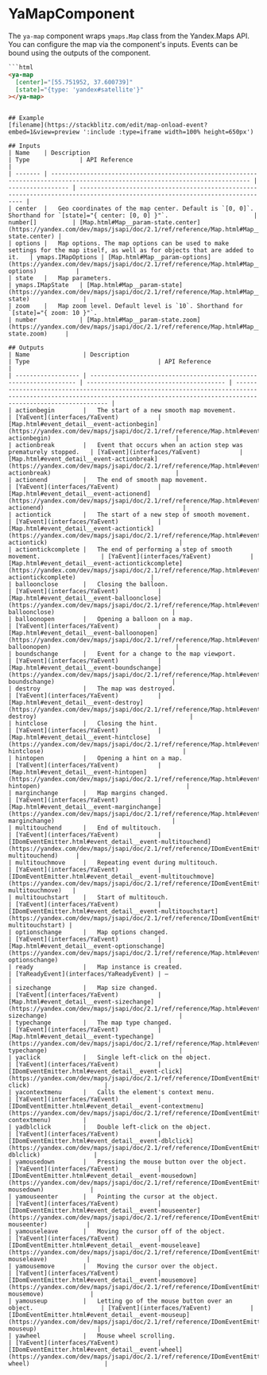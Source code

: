 # YaMapComponent


The `ya-map` component wraps `ymaps.Map` class from the Yandex.Maps API.
You can configure the map via the component's inputs.
Events can be bound using the outputs of the component.



```html
```html
<ya-map
  [center]="[55.751952, 37.600739]"
  [state]="{type: 'yandex#satellite'}"
></ya-map>
```
```

## Example
[filename](https://stackblitz.com/edit/map-onload-event?embed=1&view=preview ':include :type=iframe width=100% height=650px')

## Inputs
| Name    | Description                                                                                                                    | Type              | API Reference                                                                                                                |
| ------- | ------------------------------------------------------------------------------------------------------------------------------ | ----------------- | ---------------------------------------------------------------------------------------------------------------------------- |
| center  |   Geo coordinates of the map center. Default is `[0, 0]`. Shorthand for `[state]="{ center: [0, 0] }"`.                        | number[]          | [Map.html#Map__param-state.center](https://yandex.com/dev/maps/jsapi/doc/2.1/ref/reference/Map.html#Map__param-state.center) |
| options |   Map options. The map options can be used to make settings for the map itself, as well as for objects that are added to it.   | ymaps.IMapOptions | [Map.html#Map__param-options](https://yandex.com/dev/maps/jsapi/doc/2.1/ref/reference/Map.html#Map__param-options)           |
| state   |   Map parameters.                                                                                                              | ymaps.IMapState   | [Map.html#Map__param-state](https://yandex.com/dev/maps/jsapi/doc/2.1/ref/reference/Map.html#Map__param-state)               |
| zoom    |   Map zoom level. Default level is `10`. Shorthand for `[state]="{ zoom: 10 }"`.                                               | number            | [Map.html#Map__param-state.zoom](https://yandex.com/dev/maps/jsapi/doc/2.1/ref/reference/Map.html#Map__param-state.zoom)     |

## Outputs
| Name               | Description                                                        | Type                                    | API Reference                                                                                                                                                                  |
| ------------------ | ------------------------------------------------------------------ | --------------------------------------- | ------------------------------------------------------------------------------------------------------------------------------------------------------------------------------ |
| actionbegin        |   The start of a new smooth map movement.                          | [YaEvent](interfaces/YaEvent)           | [Map.html#event_detail__event-actionbegin](https://yandex.com/dev/maps/jsapi/doc/2.1/ref/reference/Map.html#event_detail__event-actionbegin)                                   |
| actionbreak        |   Event that occurs when an action step was prematurely stopped.   | [YaEvent](interfaces/YaEvent)           | [Map.html#event_detail__event-actionbreak](https://yandex.com/dev/maps/jsapi/doc/2.1/ref/reference/Map.html#event_detail__event-actionbreak)                                   |
| actionend          |   The end of smooth map movement.                                  | [YaEvent](interfaces/YaEvent)           | [Map.html#event_detail__event-actionend](https://yandex.com/dev/maps/jsapi/doc/2.1/ref/reference/Map.html#event_detail__event-actionend)                                       |
| actiontick         |   The start of a new step of smooth movement.                      | [YaEvent](interfaces/YaEvent)           | [Map.html#event_detail__event-actiontick](https://yandex.com/dev/maps/jsapi/doc/2.1/ref/reference/Map.html#event_detail__event-actiontick)                                     |
| actiontickcomplete |   The end of performing a step of smooth movement.                 | [YaEvent](interfaces/YaEvent)           | [Map.html#event_detail__event-actiontickcomplete](https://yandex.com/dev/maps/jsapi/doc/2.1/ref/reference/Map.html#event_detail__event-actiontickcomplete)                     |
| balloonclose       |   Closing the balloon.                                             | [YaEvent](interfaces/YaEvent)           | [Map.html#event_detail__event-balloonclose](https://yandex.com/dev/maps/jsapi/doc/2.1/ref/reference/Map.html#event_detail__event-balloonclose)                                 |
| balloonopen        |   Opening a balloon on a map.                                      | [YaEvent](interfaces/YaEvent)           | [Map.html#event_detail__event-balloonopen](https://yandex.com/dev/maps/jsapi/doc/2.1/ref/reference/Map.html#event_detail__event-balloonopen)                                   |
| boundschange       |   Event for a change to the map viewport.                          | [YaEvent](interfaces/YaEvent)           | [Map.html#event_detail__event-boundschange](https://yandex.com/dev/maps/jsapi/doc/2.1/ref/reference/Map.html#event_detail__event-boundschange)                                 |
| destroy            |   The map was destroyed.                                           | [YaEvent](interfaces/YaEvent)           | [Map.html#event_detail__event-destroy](https://yandex.com/dev/maps/jsapi/doc/2.1/ref/reference/Map.html#event_detail__event-destroy)                                           |
| hintclose          |   Closing the hint.                                                | [YaEvent](interfaces/YaEvent)           | [Map.html#event_detail__event-hintclose](https://yandex.com/dev/maps/jsapi/doc/2.1/ref/reference/Map.html#event_detail__event-hintclose)                                       |
| hintopen           |   Opening a hint on a map.                                         | [YaEvent](interfaces/YaEvent)           | [Map.html#event_detail__event-hintopen](https://yandex.com/dev/maps/jsapi/doc/2.1/ref/reference/Map.html#event_detail__event-hintopen)                                         |
| marginchange       |   Map margins changed.                                             | [YaEvent](interfaces/YaEvent)           | [Map.html#event_detail__event-marginchange](https://yandex.com/dev/maps/jsapi/doc/2.1/ref/reference/Map.html#event_detail__event-marginchange)                                 |
| multitouchend      |   End of multitouch.                                               | [YaEvent](interfaces/YaEvent)           | [IDomEventEmitter.html#event_detail__event-multitouchend](https://yandex.com/dev/maps/jsapi/doc/2.1/ref/reference/IDomEventEmitter.html#event_detail__event-multitouchend)     |
| multitouchmove     |   Repeating event during multitouch.                               | [YaEvent](interfaces/YaEvent)           | [IDomEventEmitter.html#event_detail__event-multitouchmove](https://yandex.com/dev/maps/jsapi/doc/2.1/ref/reference/IDomEventEmitter.html#event_detail__event-multitouchmove)   |
| multitouchstart    |   Start of multitouch.                                             | [YaEvent](interfaces/YaEvent)           | [IDomEventEmitter.html#event_detail__event-multitouchstart](https://yandex.com/dev/maps/jsapi/doc/2.1/ref/reference/IDomEventEmitter.html#event_detail__event-multitouchstart) |
| optionschange      |   Map options changed.                                             | [YaEvent](interfaces/YaEvent)           | [Map.html#event_detail__event-optionschange](https://yandex.com/dev/maps/jsapi/doc/2.1/ref/reference/Map.html#event_detail__event-optionschange)                               |
| ready              |   Map instance is created.                                         | [YaReadyEvent](interfaces/YaReadyEvent) | —                                                                                                                                                                              |
| sizechange         |   Map size changed.                                                | [YaEvent](interfaces/YaEvent)           | [Map.html#event_detail__event-sizechange](https://yandex.com/dev/maps/jsapi/doc/2.1/ref/reference/Map.html#event_detail__event-sizechange)                                     |
| typechange         |   The map type changed.                                            | [YaEvent](interfaces/YaEvent)           | [Map.html#event_detail__event-typechange](https://yandex.com/dev/maps/jsapi/doc/2.1/ref/reference/Map.html#event_detail__event-typechange)                                     |
| yaclick            |   Single left-click on the object.                                 | [YaEvent](interfaces/YaEvent)           | [IDomEventEmitter.html#event_detail__event-click](https://yandex.com/dev/maps/jsapi/doc/2.1/ref/reference/IDomEventEmitter.html#event_detail__event-click)                     |
| yacontextmenu      |   Calls the element's context menu.                                | [YaEvent](interfaces/YaEvent)           | [IDomEventEmitter.html#event_detail__event-contextmenu](https://yandex.com/dev/maps/jsapi/doc/2.1/ref/reference/IDomEventEmitter.html#event_detail__event-contextmenu)         |
| yadblclick         |   Double left-click on the object.                                 | [YaEvent](interfaces/YaEvent)           | [IDomEventEmitter.html#event_detail__event-dblclick](https://yandex.com/dev/maps/jsapi/doc/2.1/ref/reference/IDomEventEmitter.html#event_detail__event-dblclick)               |
| yamousedown        |   Pressing the mouse button over the object.                       | [YaEvent](interfaces/YaEvent)           | [IDomEventEmitter.html#event_detail__event-mousedown](https://yandex.com/dev/maps/jsapi/doc/2.1/ref/reference/IDomEventEmitter.html#event_detail__event-mousedown)             |
| yamouseenter       |   Pointing the cursor at the object.                               | [YaEvent](interfaces/YaEvent)           | [IDomEventEmitter.html#event_detail__event-mouseenter](https://yandex.com/dev/maps/jsapi/doc/2.1/ref/reference/IDomEventEmitter.html#event_detail__event-mouseenter)           |
| yamouseleave       |   Moving the cursor off of the object.                             | [YaEvent](interfaces/YaEvent)           | [IDomEventEmitter.html#event_detail__event-mouseleave](https://yandex.com/dev/maps/jsapi/doc/2.1/ref/reference/IDomEventEmitter.html#event_detail__event-mouseleave)           |
| yamousemove        |   Moving the cursor over the object.                               | [YaEvent](interfaces/YaEvent)           | [IDomEventEmitter.html#event_detail__event-mousemove](https://yandex.com/dev/maps/jsapi/doc/2.1/ref/reference/IDomEventEmitter.html#event_detail__event-mousemove)             |
| yamouseup          |   Letting go of the mouse button over an object.                   | [YaEvent](interfaces/YaEvent)           | [IDomEventEmitter.html#event_detail__event-mouseup](https://yandex.com/dev/maps/jsapi/doc/2.1/ref/reference/IDomEventEmitter.html#event_detail__event-mouseup)                 |
| yawheel            |   Mouse wheel scrolling.                                           | [YaEvent](interfaces/YaEvent)           | [IDomEventEmitter.html#event_detail__event-wheel](https://yandex.com/dev/maps/jsapi/doc/2.1/ref/reference/IDomEventEmitter.html#event_detail__event-wheel)                     |